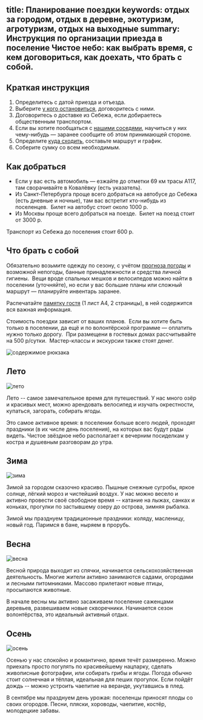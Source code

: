 title: Планирование поездки
keywords: отдых за городом, отдых в деревне, экотуризм, агротуризм, отдых на выходные
summary: Инструкция по организации приезда в поселение Чистое небо: как выбрать время, с кем договориться, как доехать, что брать с собой.
---
<div class="row">
  <div class="col">
    <h2>Краткая инструкция</h2>
    <ol>
      <li>Определитесь с датой приезда и отъезда.</li>
      <li>Выберите <a href="/stay/">у кого остановиться</a>, договоритесь с ними.</li>
      <li>Договоритесь о доставке из Себежа, если добираетесь общественным транспортом.</li>
      <li>Если вы хотите пообщаться с <a href="/residents/">нашими соседями</a>, научиться у них чему-нибудь — заранее сообщите об этом принимающей стороне.</li>
      <li>Определите <a href="/go/">куда сходить</a>, составьте маршрут и график.</li>
      <li>Соберите сумку со всем необходимым.</li>
    </ol>
  </div>
  <div class="col">
    <h2>Как добраться</h2>
    <ul>
      <li>Если у вас есть автомобиль — езжайте до отметки 69 км трасы А117, там сворачивайте в Ковалёвку (есть указатель).</li>
      <li>Из Санкт-Петербурга проще всего добраться на автобусе до Себежа (есть дневные и ночные), там вас встретит кто-нибудь из поселенцев.  Билет на автобус стоит около 1000&nbsp;р.</li>
      <li>Из Москвы проще всего добраться на поезде.  Билет на поезд стоит от 3000&nbsp;р.</li>
    </ul>
    <p>Транспорт из Себежа до поселения стоит 600&nbsp;р.</p>
  </div>
</div>

<h2>Что брать с собой</h2>

<div class="row">
  <div class="col">
    <p>Обязательно возьмите одежду по сезону, с учётом <a href="http://www.gismeteo.ru/month/11529/">прогноза погоды</a> и возможной непогоды, банные принадлежности и средства личной гигиены.  Вещи вроде спальных мешков и велосипедов можно найти в поселении (уточняйте), но если у вас большие планы или сложный маршрут — планируйте инвентарь заранее.</p>
    <p>Распечатайте <a href="/plan/nebo-memo.pdf" title="Скачать памятку гостя (PDF)">памятку гостя</a> (1 лист А4, 2 страницы), в ней содержится вся важная информация.</p>
    <p>Стоимость поездки зависит от ваших планов.  Если вы хотите быть только в поселении, да ещё и по волонтёрской программе — оплатить нужно только дорогу.  При размещени в гостевых домах рассчитывайте на 500 р/сутки.  Мастер-классы и экскурсии также стоят денег.</p>
  </div>
  <div class="col">
    <img src="/plan/backpack.jpg" alt="содержимое рюкзака"/>
  </div>
</div>

<!--
<div class="row">
  <div class="col">
    <p>Климат Себежского района умеренно-континентальный, сформирован атлантическими, континентальными и арктическими воздушными массами в условиях повышенной циклоничности.  Зимы мягкие, лето относительно прохладное, влажность воздуха сравнительно высокая, в течение всего года достаточное количество осадков.</p>
    <p>Средняя температура воздуха в июле примерно +17 °С, в январе -8 °С. Озёра лучше всего прогреваются к середине июля (до +19 °C). Заморозки весной заканчиваются в среднем 15 мая, а осенью начинаются с 25 сентября.</p>
  </div>
  <div class="col">
    <img src="/plan/temp.jpg" alt="график температуры"/>
    <p class="hint">Источник: <a href='http://pogoda.ru.net/climate/26258.htm'>Погода и климат</a></p>
  </div>
</div>
-->

<div class="row">
  <div class="col">
    <h2>Лето</h2>
    <div><img src="/plan/summer.jpg" alt="лето"/></div>
    <p>Лето -- самое замечательное время для путешествий.
       У нас много озёр и красивых мест, можно арендовать велосипед и изучать окрестности, купаться, загорать, собирать ягоды.</p>
    <p>Это самое активное время: в поселении больше всего людей, проходят праздники (в их числе день поселения), на которых вас будут рады видеть.
       Чистое звёздное небо располагает к вечерним посиделкам у костра и душевным разговорам до утра.</p>
  </div>
  <div class="col">
    <h2>Зима</h2>
    <div><img src="/plan/winter.jpg" alt="зима"/></div>
    <p>Зимой за городом сказочно красиво.
       Пышные снежные сугробы, яркое солнце, лёгкий мороз и чистейший воздух.
       У нас можно весело и активно провести своё свободное время -- катание на лыжах, санках и коньках, прогулки по застывшему озеру до острова, зимняя рыбалка.</p>
    <p>Зимой мы празднуем традиционные праздники: коляду, масленицу, новый год.
       Паримся в бане, ныряем в прорубь.</p>
  </div>
</div>

<div class="row">
  <div class="col">
    <h2>Весна</h2>
    <div><img src="/plan/spring.jpg" alt="весна"/></div>
    <p>Весной природа выходит из спячки, начинается сельскохозяйственная деятельность.
       Многие жители активно занимаются садами, огородами и лесными питомниками.
       Массово прилетают новые птицы, просыпаются животные.</p>
    <p>В начале весны мы активно засаживаем поселение саженцами деревьев, развешиваем новые скворечники.
       Начинается сезон волонтёрства, это идеальный активный отдых.</p>
  </div>
  <div class="col">
    <h2>Осень</h2>
    <div><img src="/plan/autumn.jpg" alt="осень"/></div>
    <p>Осенью у нас спокойно и романтично, время течёт размеренно.
       Можно приехать просто погулять по красивейшему нацпарку, сделать живописные фотографии, или собирать грибы и ягоды.
       Погода обычно стоит солнечная и тёплая, идеальная для пеших прогулок.
       Если пойдёт дождь -- можно устроить чаепитие на веранде, укутавшись в плед.</p>
    <p>В сентябре мы празднуем день урожая: поселенцы приносят плоды со своих огородов.
       Песни, пляски, хороводы, чаепитие, костёр, молодецкие забавы.</p>
  </div>
</div>
